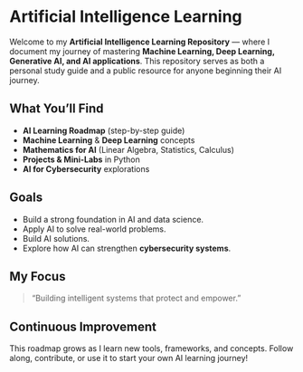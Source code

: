 #  Artificial Intelligence Learning 
Welcome to my **Artificial Intelligence Learning Repository** — where I document my journey of mastering **Machine Learning, Deep Learning, Generative AI, and AI applications**.
This repository serves as both a personal study guide and a public resource for anyone beginning their AI journey.

##  What You’ll Find

*  **AI Learning Roadmap** (step-by-step guide)
*  **Machine Learning** & **Deep Learning** concepts
*  **Mathematics for AI** (Linear Algebra, Statistics, Calculus)
*  **Projects & Mini-Labs** in Python
*  **AI for Cybersecurity** explorations

##  Goals
* Build a strong foundation in AI and data science.
* Apply AI to solve real-world problems.
* Build AI solutions.
* Explore how AI can strengthen **cybersecurity systems**.

##  My Focus

> “Building intelligent systems that protect and empower.”


##  Continuous Improvement

This roadmap grows as I learn new tools, frameworks, and concepts.
Follow along, contribute, or use it to start your own AI learning journey!
